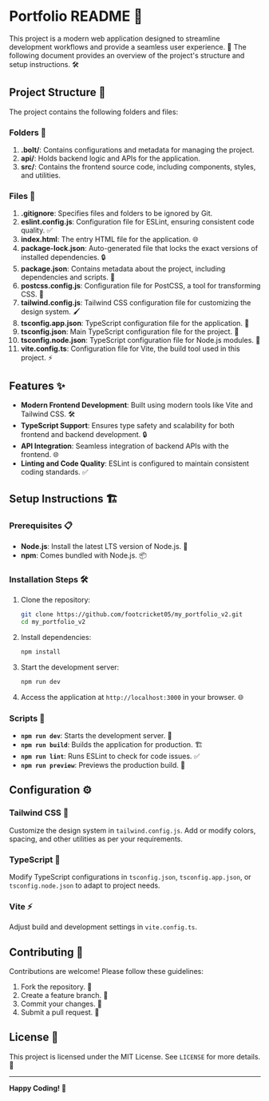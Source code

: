 # Portfolio README 🌟

This project is a modern web application designed to streamline development workflows and provide a seamless user experience. 🚀 The following document provides an overview of the project's structure and setup instructions. 🛠️

## Project Structure 📂

The project contains the following folders and files:

### Folders 📁

1. **.bolt/**: Contains configurations and metadata for managing the project.
2. **api/**: Holds backend logic and APIs for the application.
3. **src/**: Contains the frontend source code, including components, styles, and utilities.

### Files 📄

1. **.gitignore**: Specifies files and folders to be ignored by Git.
2. **eslint.config.js**: Configuration file for ESLint, ensuring consistent code quality. ✅
3. **index.html**: The entry HTML file for the application. 🌐
4. **package-lock.json**: Auto-generated file that locks the exact versions of installed dependencies. 🔒
5. **package.json**: Contains metadata about the project, including dependencies and scripts. 📜
6. **postcss.config.js**: Configuration file for PostCSS, a tool for transforming CSS. 🎨
7. **tailwind.config.js**: Tailwind CSS configuration file for customizing the design system. 🖌️
8. **tsconfig.app.json**: TypeScript configuration file for the application. 📘
9. **tsconfig.json**: Main TypeScript configuration file for the project. 📗
10. **tsconfig.node.json**: TypeScript configuration file for Node.js modules. 📙
11. **vite.config.ts**: Configuration file for Vite, the build tool used in this project. ⚡

## Features ✨

- **Modern Frontend Development**: Built using modern tools like Vite and Tailwind CSS. 🛠️
- **TypeScript Support**: Ensures type safety and scalability for both frontend and backend development. 🔒
- **API Integration**: Seamless integration of backend APIs with the frontend. 🌐
- **Linting and Code Quality**: ESLint is configured to maintain consistent coding standards. ✅

## Setup Instructions 🏗️

### Prerequisites 📋

- **Node.js**: Install the latest LTS version of Node.js. 🌟
- **npm**: Comes bundled with Node.js. 📦

### Installation Steps 🛠️

1. Clone the repository:
   ```bash
   git clone https://github.com/footcricket05/my_portfolio_v2.git
   cd my_portfolio_v2
   ```

2. Install dependencies:
   ```bash
   npm install
   ```

3. Start the development server:
   ```bash
   npm run dev
   ```

4. Access the application at `http://localhost:3000` in your browser. 🌐

### Scripts 📜

- **`npm run dev`**: Starts the development server. 🚀
- **`npm run build`**: Builds the application for production. 🏗️
- **`npm run lint`**: Runs ESLint to check for code issues. ✅
- **`npm run preview`**: Previews the production build. 👀

## Configuration ⚙️

### Tailwind CSS 🎨

Customize the design system in `tailwind.config.js`. Add or modify colors, spacing, and other utilities as per your requirements.

### TypeScript 📘

Modify TypeScript configurations in `tsconfig.json`, `tsconfig.app.json`, or `tsconfig.node.json` to adapt to project needs.

### Vite ⚡

Adjust build and development settings in `vite.config.ts`.

## Contributing 🤝

Contributions are welcome! Please follow these guidelines:

1. Fork the repository. 🍴
2. Create a feature branch. 🌱
3. Commit your changes. 💾
4. Submit a pull request. 🔄

## License 📄

This project is licensed under the MIT License. See `LICENSE` for more details. 📝

---

**Happy Coding! 🎉**

